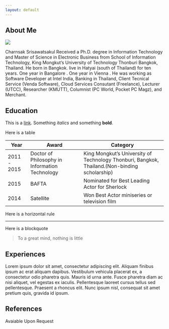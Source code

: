 ```yaml
---
layout: default
---
```


## About Me

<img class="profile-picture" src="sherlock.jpg">

Charnsak Srisawatsakul Received a Ph.D. degree in Information Technology and Master of Science in Electronic Business from School of Information Technology, King Mongkut’s University of Technology Thonburi Bangkok, Thailand. He born in Bangkok. live in Hatyai (south of Thailand) for ten years. One year in Bangalore . One year in Vienna . He was working as Software Developer at Intel India, Banking in Thailand, Client Tecnical Service (Venda Software), Cloud Services Consutant (Freelance), Lecturer (UTCC), Researcher (KMUTT), Columnist (PC World, Pocket PC Magz), and Merchant.


## Education

This is a [link](http://google.com). Something *italics* and something **bold**.

Here is a table

Year | Award | Category
-----|-------|--------
2011 - 2015 | Doctor of Philosophy in Information Technology  | King Mongkut’s University of Technology Thonburi, Bangkok, Thailand.(Non-binding scholarship)
2015        | BAFTA                                           | Nominated for Best Leading Actor for Sherlock
2014        | Satellite                                       | Won Best Actor miniseries or television film

Here is a horizontal rule

---

Here is a blockquote

> To a great mind, nothing is little


## Experiences

Lorem ipsum dolor sit amet, consectetur adipiscing elit. Aliquam finibus ipsum ac erat aliquam dapibus. Vestibulum vehicula placerat ex, a consectetur odio pharetra quis. Mauris id urna ante. Fusce pharetra diam ac nisi aliquet, vel egestas ex iaculis. Pellentesque laoreet cursus tellus sed pellentesque. Praesent a rhoncus elit. Nunc ipsum nisl, consequat sit amet pretium quis, gravida id ipsum.


## References

Avaiable Upon Request

